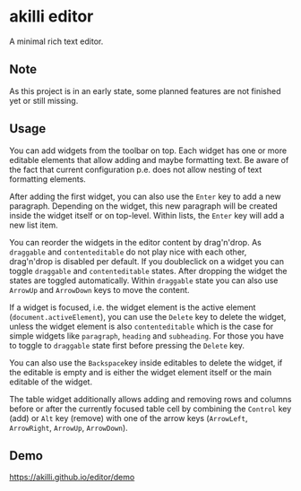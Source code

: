 # akilli editor

A minimal rich text editor.

## Note

As this project is in an early state, some planned features are not finished yet or still missing.

## Usage

You can add widgets from the toolbar on top. Each widget has one or more editable elements that allow adding and maybe formatting text. Be aware of the fact that current configuration p.e. does not allow nesting of text formatting elements.

After adding the first widget, you can also use the `Enter` key to add a new paragraph. Depending on the widget, this new paragraph will be created inside the widget itself or on top-level. Within lists, the `Enter` key will add a new list item.

You can reorder the widgets in the editor content by drag'n'drop. As `draggable` and `contenteditable` do not play nice with each other, drag'n'drop is disabled per default. If you doubleclick on a widget you can toggle `draggable` and `contenteditable` states. After dropping the widget the states are toggled automatically. Within `draggable` state you can also use `ArrowUp` and `ArrowDown` keys to move the content.

If a widget is focused, i.e. the widget element is the active element (`document.activeElement`), you can use the `Delete` key to delete the widget, unless the widget element is also `contenteditable` which is the case for simple widgets like `paragraph`, `heading` and `subheading`. For those you have to toggle to `draggable` state first before pressing the `Delete` key.

You can also use the `Backspace`key inside editables to delete the widget, if the editable is empty and is either the widget element itself or the main editable of the widget.

The table widget additionally allows adding and removing rows and columns before or after the currently focused table cell by combining the `Control` key (add) or `Alt` key (remove) with one of the arrow keys (`ArrowLeft`, `ArrowRight`, `ArrowUp`, `ArrowDown`).

## Demo

https://akilli.github.io/editor/demo

